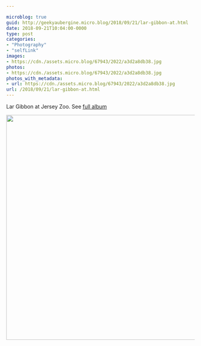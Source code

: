 ```yaml
---

microblog: true
guid: http://geekyaubergine.micro.blog/2018/09/21/lar-gibbon-at.html
date: 2018-09-21T10:04:00-0000
type: post
categories:
- "Photography"
- "selfLink"
images:
- https://cdn./assets.micro.blog/67943/2022/a3d2a8db38.jpg
photos:
- https://cdn./assets.micro.blog/67943/2022/a3d2a8db38.jpg
photos_with_metadata:
- url: https://cdn./assets.micro.blog/67943/2022/a3d2a8db38.jpg
url: /2018/09/21/lar-gibbon-at.html
---
```

Lar Gibbon at Jersey Zoo. See [full album](https://zoeaubert.me/photos/2018/06/jersey-zoo)

<img src="/assets/2022/a3d2a8db38.jpg" width="600" height="600" alt="" />
